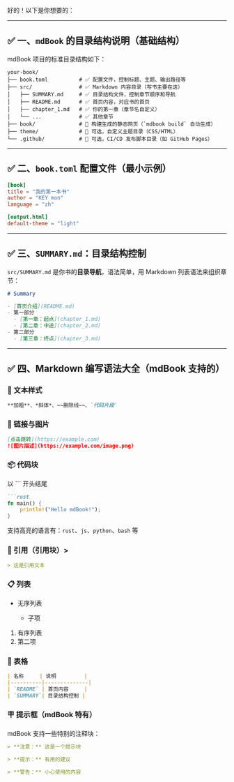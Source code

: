 好的！以下是你想要的：

---

## ✅ 一、`mdBook` 的目录结构说明（基础结构）

mdBook 项目的标准目录结构如下：

```
your-book/
├── book.toml          # ✅ 配置文件，控制标题、主题、输出路径等
├── src/               # ✅ Markdown 内容目录（写书主要在这）
│   ├── SUMMARY.md     # ✅ 目录结构文件，控制章节顺序和导航
│   ├── README.md      # ✅ 首页内容，对应书的首页
│   ├── chapter_1.md   # ✅ 你的第一章（章节名自定义）
│   └── ...            # ✅ 其他章节
├── book/              # 🔁 构建生成的静态网页（`mdbook build` 自动生成）
├── theme/             # 🎨 可选，自定义主题目录（CSS/HTML）
└── .github/           # 🚀 可选，CI/CD 发布脚本目录（如 GitHub Pages）
```

---

## ✅ 二、`book.toml` 配置文件（最小示例）

```toml
[book]
title = "我的第一本书"
author = "KEY mon"
language = "zh"

[output.html]
default-theme = "light"
```

---

## ✅ 三、`SUMMARY.md`：目录结构控制

`src/SUMMARY.md` 是你书的**目录导航**，语法简单，用 Markdown 列表语法来组织章节：

```md
# Summary

- [首页介绍](README.md)
- 第一部分
  - [第一章：起点](chapter_1.md)
  - [第二章：中途](chapter_2.md)
- 第二部分
  - [第三章：终点](chapter_3.md)
```

---

## ✅ 四、Markdown 编写语法大全（mdBook 支持的）

### 📄 文本样式

```md
**加粗**、*斜体*、~~删除线~~、`代码片段`
```

### 🔗 链接与图片

```md
[点击跳转](https://example.com)
![图片描述](https://example.com/image.png)
```

### 📦 代码块 

以 ``` 开头结尾

````md
```rust
fn main() {
    println!("Hello mdBook!");
}
````

支持高亮的语言有：`rust`、`js`、`python`、`bash` 等

### 📌 引用（引用块）> 



```md
> 这是引用文本
```

### 📋 列表 

* 无序列表

  * 子项

1. 有序列表
2. 第二项

### 📐 表格

```md
| 名称     | 说明         |
|----------|--------------|
| `README` | 首页内容     |
| `SUMMARY`| 目录结构控制 |
```

### 🪧 提示框（mdBook 特有）

mdBook 支持一些特别的注释块：

```md
> **注意：** 这是一个提示块

> **提示：** 有用的建议

> **警告：** 小心使用的内容
```
